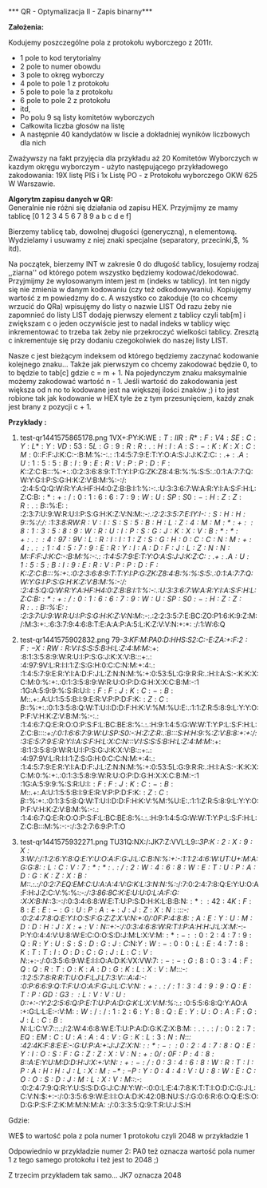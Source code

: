 *** QR - Optymalizacja II -  Zapis binarny*** 

**Założenia:**

Kodujemy poszczególne pola z protokołu wyborczego z 2011r. 
- 1 pole to kod terytorialny
- 2 pole to numer obowdu
- 3 pole to okręg wyborczy
- 4 pole to pole 1 z protokołu
- 5 pole to pole 1a z protokołu
- 6 pole to pole 2 z protokołu
- itd, 
- Po polu 9 są listy komitetów wyborczych 
- Całkowita liczba głosów na listę 
- A następnie 40 kandydatów w liscie a dokładniej wyników liczbowych dla nich

Zważywszy na fakt przyjęcia dla przykładu aż 20 Komitetów Wyborczych w kazdym okręgu wyborczym - użyto następującego przykładowego zakodowania:
19X listę PIS i 1x Listę PO - z Protokołu wyborczego OKW 625  W Warszawie. 

**Algorytm zapisu danych w QR:**  
Generalnie nie różni się  działania od zapisu HEX.  Przyjmijmy ze mamy tablicę [0 1 2 3 4 5 6 7 8 9 a b c d e f]

Bierzemy tablicę tab, dowolnej długości (generyczną), n elementową.  Wydzielamy i usuwamy  z niej znaki specjalne (separatory, przecinki,$, % itd). 

Na początek, bierzemy  INT w zakresie 0 do długość tablicy, losujemy  rodzaj ,,ziarna'' od którego potem wszystko będziemy kodować/dekodować. Przyjmijmy że wylosowanym intem jest m (indeks w tablicy). Int ten nigdy się nie zmienia w danym kodowaniu (czy też odkodowywaniu).  Kopiujęmy wartość z m powiedzmy do c. A  wszystko co zakoduje (to co chcemy wrzucić do QRa) wpisujęmy do listy o nazwie LIST
Od razu żeby nie zapomnieć do listy LIST dodaję pierwszy element z tablicy czyli tab[m] i zwiększam c o jeden oczywiście jest to nadal indeks w tablicy więc inkrementować to trzeba tak żeby nie przekroczyć wielkości tablicy. Zresztą c inkrementuje się przy dodaniu czegokolwiek do naszej listy LIST.

Nasze c jest bieżącym indeksem od którego będziemy zaczynać kodowanie kolejnego znaku...
Także jak pierwszym co chcemy zakodować będzie 0, to to będzie to tab[c] gdzie c = m + 1.
Na pojedynczym znaku maksymalnie możemy zakodować wartość n - 1.
Jeśli wartość do zakodowania jest większa od n no to kodowane jest na większej ilości znaków ;) i to jest robione tak jak kodowanie w HEX tyle że z tym przesunięciem, każdy znak jest brany z pozycji c + 1.

 **Przykłady :** 
 
 1. test-qr1441575865178.png
 1VX+:PY:K:WE$:T:IIR:R*:F:V4:SE:C:Y:L*:Y:VD:53:5L:G:9:R:R:.:H:I:A:S:-:K:K:X:C:M:0:%:+:.:0:1:3:5:8:9:W:R:U:O:P:D:G:H:X:X:C:B:M:-:1 :1G:A:5:9:9:%:S:R:U:I:$:F:F:J:K:C:-:B:M:%:-:.: :1:4:5:7:9:E:T:Y:O:A:S:J:J:K:Z:C:$:.+:.A:U:1:5:5:B:I:9:E:R:V:P:P:D:F:K:$:Z:C:B:$:%:+:.:0:1:3:5:8:Q:W:T:U:I:D:D:F:H:K:V:%M:%U:E:.:1:1:Z:R:5:8:9:L:Y:Y:O:P:F:V:H:K:Z:V:B:M:%:-:.: :1:4:6:7:Q:E:R:O:O:P:S:F:L:BC:BE:8:%:.:.:H:9:1:4:5:G:W:W:T:Y:P:L:S:F:H:L:Z:C:B:$:%:+:.:0:2:3:6:8:9:T:T:Y:I:P:G:ZK:Z8:4:B:%:%:S:5:.:0:1:A:7:7:Q:W:Y:G:I:P:S:G:H:K:Z:V:B:M:%:-:/: :2:4:5:Q:Q:W:R:Y:A:HF:H4:0:Z:B:B:I:1:%:-:.:U:3:3:6:7:W:A:R:Y:I:A:S:F:H:L:Z:C:B:$:*:+:/:0:1:6:6:7:9:W:U:SP:S0:-:H:Z:Z:R:.:B:$:%:E: : :2:3:7:U:9:W:R:U:I:P:S:G:H:K:Z:V:N:M:*:-:.:2:2:3:5:7:E:IY:I-:$:S:H:H:9:%:Z:V:B:8:+:+:/: :3:E:5:7:9:E:R:Y:I:A:S:F:H:L:X:C:N:$:%:/:/: :1:3:8:RW:R$:V:I:S:S:5:B:H:L:Z:4:M:M:*:+: :8:1:3:5:8:9:W:R:U:I:P:S:G:J:K:X:V:B:*:*:+:.: :4:97:9V:L:R:I:I:1:Z:S:G:H:0:C:C:N:M:+:4:.: :1:4:5:7:9:E:R:Y:I:A:D:F:J:L:Z:N:N:M:%:+:0:53:5L:G:9:R:R:.:H:I:A:S:-:K:K:X:C:M:0:%:+:.:0:1:3:5:8:9:W:R:U:O:P:D:G:H:X:X:C:B:M:-:1 :1G:A:5:9:9:%:S:R:U:I:$:F:F:J:K:C:-:B:M:%:-:.: :1:4:5:7:9:E:T:Y:O:A:S:J:J:K:Z:C:$:.+:.A:U:1:5:5:B:I:9:E:R:V:P:P:D:F:K:$:Z:C:B:$:%:+:.:0:1:3:5:8:Q:W:T:U:I:D:D:F:H:K:V:%M:%U:E:.:1:1:Z:R:5:8:9:L:Y:Y:O:P:F:V:H:K:Z:V:B:M:%:-:.: :1:4:6:7:Q:E:R:O:O:P:S:F:L:BC:BE:8:%:.:.:H:9:1:4:5:G:W:W:T:Y:P:L:S:F:H:L:Z:C:B:$:%:+:.:0:2:3:6:8:9:T:T:Y:I:P:G:ZK:Z8:4:B:%:%:S:5:.:0:1:A:7:7:Q:W:Y:G:I:P:S:G:H:K:Z:V:B:M:%:-:/: :2:4:5:Q:Q:W:R:Y:A:HF:H4:0:Z:B:B:I:1:%:-:.:U:3:3:6:7:W:A:R:Y:I:A:S:F:H:L:Z:C:B:$:*:+:/:0:1:6:6:7:9:W:U:SP:S0:-:H:Z:Z:R:.:B:$:%:E: : :2:3:7:U:9:W:R:U:I:P:S:G:H:K:Z:V:N:M:*:-:.:2:2:3:5:7:E:BC:ZO:P1:6:K:9:Z:M:/:M:3:+:.:6:3:7:9:4:6:8:T:E:A:A:P:A:5:L:K:Z:V:V:N:+:*: :/:1:W:6:Q

2. test-qr1441575902832.png
79-*3:KF:M:PA0:D:HHS:S2:C:-E:ZA:+:F:$2:F:-X:RW:R$:V:I:S:S:5:B:H:L:Z:4:M:M:*:+: :8:1:3:5:8:9:W:R:U:I:P:S:G:J:K:X:V:B:*:*:+:.: :4:97:9V:L:R:I:I:1:Z:S:G:H:0:C:C:N:M:+:4:.: :1:4:5:7:9:E:R:Y:I:A:D:F:J:L:Z:N:N:M:%:+:0:53:5L:G:9:R:R:.:H:I:A:S:-:K:K:X:C:M:0:%:+:.:0:1:3:5:8:9:W:R:U:O:P:D:G:H:X:X:C:B:M:-:1 :1G:A:5:9:9:%:S:R:U:I:$:F:F:J:K:C:-:B:M:%:-:.: :1:4:5:7:9:E:T:Y:O:A:S:J:J:K:Z:C:$:.+:.A:U:1:5:5:B:I:9:E:R:V:P:P:D:F:K:$:Z:C:B:$:%:+:.:0:1:3:5:8:Q:W:T:U:I:D:D:F:H:K:V:%M:%U:E:.:1:1:Z:R:5:8:9:L:Y:Y:O:P:F:V:H:K:Z:V:B:M:%:-:.: :1:4:6:7:Q:E:R:O:O:P:S:F:L:BC:BE:8:%:.:.:H:9:1:4:5:G:W:W:T:Y:P:L:S:F:H:L:Z:C:B:$:%:+:.:0:2:3:6:8:9:T:T:Y:I:P:G:ZK:Z8:4:B:%:%:S:5:.:0:1:A:7:7:Q:W:Y:G:I:P:S:G:H:K:Z:V:B:M:%:-:/: :2:4:5:Q:Q:W:R:Y:A:HF:H4:0:Z:B:B:I:1:%:-:.:U:3:3:6:7:W:A:R:Y:I:A:S:F:H:L:Z:C:B:$:*:+:/:0:1:6:6:7:9:W:U:SP:S0:-:H:Z:Z:R:.:B:$:%:E: : :2:3:7:U:9:W:R:U:I:P:S:G:H:K:Z:V:N:M:*:-:.:2:2:3:5:7:E:IY:I-:$:S:H:H:9:%:Z:V:B:8:+:+:/: :3:E:5:7:9:E:R:Y:I:A:S:F:H:L:X:C:N:$:%:/:/: :1:3:8:RW:R$:V:I:S:S:5:B:H:L:Z:4:M:M:*:+: :8:1:3:5:8:9:W:R:U:I:P:S:G:J:K:X:V:B:*:*:+:.: :4:97:9V:L:R:I:I:1:Z:S:G:H:0:C:C:N:M:+:4:.: :1:4:5:7:9:E:R:Y:I:A:D:F:J:L:Z:N:N:M:%:+:0:53:5L:G:9:R:R:.:H:I:A:S:-:K:K:X:C:M:0:%:+:.:0:1:3:5:8:9:W:R:U:O:P:D:G:H:X:X:C:B:M:-:1 :1G:A:5:9:9:%:S:R:U:I:$:F:F:J:K:C:-:B:M:%:-:.: :1:4:5:7:9:E:T:Y:O:A:S:J:J:K:Z:C:$:.+:.A:U:1:5:5:B:I:9:E:R:V:P:P:D:F:K:$:Z:C:B:$:%:+:.:0:1:3:5:8:Q:W:T:U:I:D:D:F:H:K:V:%M:%U:E:.:1:1:Z:R:5:8:9:L:Y:Y:O:P:F:V:H:K:Z:V:B:M:%:-:.: :1:4:6:7:Q:E:R:O:O:P:S:F:L:BC:BE:8:%:.:.:H:9:1:4:5:G:W:W:T:Y:P:L:S:F:H:L:Z:C:B:$:%:+:.:0:2:3:6:8:9:T:T:Y:I:P:G:ZK:Z8:4:B:%:%:S:5:.:0:1:A:7:7:Q:W:Y:G:I:P:S:G:H:K:Z:V:B:M:%:-:/: :2:4:5:Q:Q:W:R:Y:A:.+:%J:K9:T:M:I:%: :6: :W:3:5:T:W:Y:I:E:T:U:D:A:L:L:K:L:R:$:M:%:-:-:/:3:2:7:6:9:P:T:O

3. test-qr1441575932271.png
TU31Q:NX:/:JK7:Z:VVL:L9:*:3P:$K:2:X: 9:X:3%:AO:A :+:G:L:L:E:-:V:M:$:W:/:/:1:2:6:Y:8:Q:E:Y:U:O:A:F:G:J:L:C:B:N:%:+:-:1:1:2:4:6:W:UT:U+:M:A:G:G:8:$:L:C:V:7:*:*:.:/:2:W:4:6:8:W:E:T:U:P:A:D:G:K:Z:X:B:M:$:.:.:/:0:2:7:EQ:EM:C:U:A:A:4:V:G:K:L:3:N:N:%:*:/:7:0:2:4:7:8:Q:E:Y:U:O:A:F:H:J:Z:C:V:%:%:*:-:/:3:86:8C:K:E:U:U:0:L:A:F:G: :X:X:B:N:*:3:-:/:0:3:4:6:8:W:E:T:U:P:S:D:H:K:L:B:B:N:$:*: :42:4K:F:8:E:E:-:G:U:P:A:+:J:J:Z:X:N: :$:*:-: :0:2:4:7:8:Q:E:Y:I:O:S:F:G:Z:Z:X:V:N:+:0/:0F:P:4:8:8:$:A:E:Y:U:M:D:D:H:J:X:+:V:N:$:+:-:/:0:3:4:6:8:W:R:T:I:P:A:H:H:J:L:X:M:-*:-P:Y:0:4:4:V:U:8:W:E:C:O:O:S:D:J:M:L:X:V:M:$:*:-: :0:2:4:7:9:Q:R:Y:U:S:S:D:G:J:C:$N:$Y:W:-:0:0:L:E:4:7:8:K:T:T:I:O:D:C:G:J:L:C:V:N:$:+:-:/:0:3:5:6:9:W:E:I:I:O:A:D:K:VX:VW:7:$:-:-:G:8:0:3:4:F:Q:Q:R:T:O:K:A:D:G:K:L:X:V:M:$:*:-: :1:2:5:7:8:R:R:T:U:O:F:LJ:L7:3:V:$:$:A:4:-: :0:P:6:6:9:Q:T:F:U:O:A:F:G:J:L:C:V:N:$:+:.:/:1:3:4:9:9:Q:E:T:P:GD:G3: :L:V:V:U:0:$:+:-:Y:2:2:5:6:Q:P:E:T:U:P:A:D:G:K:L:X:V:M:%:*:.: :0:5:5:6:8:Q:Y:AO:A :+:G:L:L:E:-:V:M:$:W:/:/:1:2:6:Y:8:Q:E:Y:U:O:A:F:G:J:L:C:B:N:%:+:-:1:1:2:4:6:W:UT:U+:M:A:G:G:8:$:L:C:V:7:*:*:.:/:2:W:4:6:8:W:E:T:U:P:A:D:G:K:Z:X:B:M:$:.:.:/:0:2:7:EQ:EM:C:U:A:A:4:V:G:K:L:3:N:N:%:*:/:7:0:2:4:7:8:Q:E:Y:U:O:A:F:H:J:Z:C:V:%:%:*:-:/:3:86:8C:K:E:U:U:0:L:A:F:G: :X:X:B:N:*:3:-:/:0:3:4:6:8:W:E:T:U:P:S:D:H:K:L:B:B:N:$:*: :42:4K:F:8:E:E:-:G:U:P:A:+:J:J:Z:X:N: :$:*:-: :0:2:4:7:8:Q:E:Y:I:O:S:F:G:Z:Z:X:V:N:+:0/:0F:P:4:8:8:$:A:E:Y:U:M:D:D:H:J:X:+:V:N:$:+:-:/:0:3:4:6:8:W:R:T:I:P:A:H:H:J:L:X:M:-*:-P:Y:0:4:4:V:U:8:W:E:C:O:O:S:D:J:M:L:X:V:M:$:*:-: :0:2:4:7:9:Q:R:Y:U:S:S:D:G:J:C:$N:$Y:W:-:0:0:L:E:4:7:8:K:T:T:I:O:D:C:G:J:L:C:V:N:$:+:-:/:0:3:5:6:9:W:E:I:I:O:A:D:K:42:0B:NU:S:/:G:0:6:R:6:O:Q:E:S:O:D:G:P:S:F:Z:K:M:M:N:M:A: :/:0:3:3:5:Q:9:T:R:U:J:S:H

Gdzie: 

WE$ to wartość pola z pola numer 1 protokołu czyli 2048 w przykładzie 1

Odpowiednio w przykładzie numer 2: PA0 też oznacza wartość pola numer 1 z tego samego protokołu i też jest to 2048 ;)


Z trzecim przykładem tak samo... JK7 oznacza 2048






